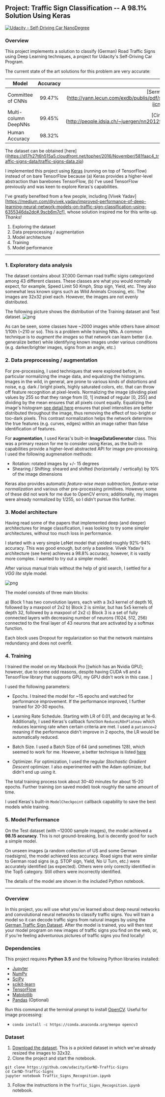 ## Project: Traffic Sign Classification -- A 98.1% Solution Using Keras
[![Udacity - Self-Driving Car NanoDegree](https://s3.amazonaws.com/udacity-sdc/github/shield-carnd.svg)](http://www.udacity.com/drive)

### Overview

This project implements a solution to classify (German) Road Traffic Signs using Deep Learning
techniques, a project for Udacity's Self-Driving Car Program.

The current state of the art solutions for this problem are very accurate:

| Model        |  Accuracy     |  Authors |
| -------------|:-------------:|---------:|
| Committee of CNNs | 99.47% | [Sermanet et al] (http://yann.lecun.com/exdb/publis/pdf/sermanet-ijcnn-11.pdf)|
| Multi-column DeepNNs | 99.45% | [Ciresan et al] (http://people.idsia.ch/~juergen/nn2012traffic.pdf)
| Human Accuracy | 98.32%      | [Humans](http://benchmark.ini.rub.de/)   |

The dataset can be obtained [here]((https://d17h27t6h515a5.cloudfront.net/topher/2016/November/581faac4_traffic-signs-data/traffic-signs-data.zip)

I implemented this project using [Keras](http://keras.io) (running on top of TensorFlow) instead of on bare TensorFlow because (a) Keras provides a higher-level abstraction than barebones TensorFlow, (b) I've used TensorFlow previously and was keen to explore Keras's capabilities.

I've greatly benefited from a few people, including [Vivek Yadav][https://medium.com/@vivek.yadav/improved-performance-of-deep-learning-neural-network-models-on-traffic-sign-classification-using-6355346da2dc#.9scb6m7cf], whose solution inspired me for this write-up. _Thanks!_


1. Exploring the dataset
2. Data preprocessing / augmentation
3. Model architecture
4. Training
5. Model performance

---

### 1. Exploratory data analysis

The dataset contains about 37,000 German road traffic signs categorized among 43 different classes.
These classes are what you would normally expect, for example, Speed Limit 50 Kmph, Stop sign, Yield,
etc. They also somewhat less known signs such as Wild Animals Crossing, etc. The images are 32x32 pixel
each. However, the images are not evenly distributed. 

The following picture shows the distribution of the Training dataset and Test dataset. 
![png](images/train-test-distro.jpg)

As can be seen, some classes have ~2000 images while others have almost 1/10th (~210 or so). This is a
problem while training NNs. A common technique is to _augment the images_ so that network can learn
better (i.e. generalize better) while identifying known images under various conditions (e.g.
darker/brighter images, signs from an angle, etc.)

### 2. Data preprocessing / augmentation

For pre-processing, I used techniques that were explored before, in particular normalizing the image
data, and equalizing the histograms. Images in the wild, in general, are prone to various kinds of
distortions and noise, e.g. dark / bright pixels, highly saturated colors, etc. that can throw off
feature recognition at pixel-levels. Normalizing the image (dividing pixel values by 255 so that they
range from [0, 1] instead of regular [0, 255] and dividing by the mean ensures that all pixels count
equally. Equalizing the image's histogram [see detail here](https://en.wikipedia.org/wiki/Histogram_equalization) ensures that pixel intensities are better distributed throughout the image, thus removing the effect of too-bright or too-dark pixels. This contrast normalization helps the network determine the true features (e.g. curves, edges) within an image rather than false identification of features.

For **augmentation**, I used Keras's built-in **ImageDataGenerator** class. This was a primary reason
for me to consider using Keras, as the built-in capabilities provide a higher-level abstracted API for
    image pre-processing. I used the following augmenation methods:

- Rotation: rotated images by +/- 15 degrees
- Shearing / Shifting: sheared and shifted (horizontally / vertically) by 10% of the image dimensions

Keras also provides automatic _feature-wise mean subtraction, feature-wise normalization_ and various
other pre-processing primitives. However, some of these did not work for me due to OpenCV errors;
additionally, my images were already normalized by 1/255, so I didn't pursue this further.


### 3. Model architecture

Having read some of the papers that implemented deep (and deeper) architectures for image
classification, I was looking to try some simpler architectures, without too much loss in performance.

I started with a very simple LeNet model that yielded roughly 92%-94% accuracy. This was good enough,
but only a baseline. 
Vivek Yadav's architecture (see here) achieves a 98.8% accuracy, however, it is vastly more complex. I
wanted to try out a simpler model. 

After various manual trials without the help of grid search, I settled for a _VGG lite_ style model. 

![png](AA-CNN-model-traffic-signs.jpg)

The model consists of three main blocks:

a) Block 1 has two convolution layers, each with a 3x3 kernel of depth 16, followed by a maxpool of 2x2
b) Block 2 is similar, but has 5x5 kernels of depth 32, followed by a maxpool of 2x2
c) Block 3 is a set of fully connected layers with decreasing number of neurons (1024, 512, 256)
connected to the final layer of 43 neurons that are activated by a softmax function. 

Each block uses Dropout for regularization so that the network maintains redundancy and does not
overfit.

### 4. Training

I trained the model on my Macbook Pro [(which has an Nvidia GPU); however, due to some odd reasons,
despite having CUDA v8 and a TensorFlow library that supports GPU, my GPU didn't work in this case. ] 

I used the following parameters:

- Epochs. I trained the model for ~15 epochs and watched for performance improvement. If the performance
  improved, I further trained for 20-30 epochs.

- Learning Rate Schedule. Starting with LR of 0.01, and decaying at 1e-6. Additionally, I used Keras's
  callback function `ReduceLROnPlateau` which reduces learning rate when certain criteria are met. I
  used a `patience=2` meaning if the performance didn't improve in 2 epochs, the LR would be
  automatically reduced.

- Batch Size. I used a Batch Size of 64 (and sometimes 128), which seemed to work for me. However, a better technique is listed
  [here](http://stats.stackexchange.com/questions/140811/how-large-should-the-batch-size-be-for-stochastic-gradient-descent)

- Optimizer. For optimization, I used the regular _Stochastic Gradient Descent_ optimizer. I also
  experimented with the Adam optimizer, but didn't end up using it.

The total training process took about 30-40 minutes for about 15-20 epochs. Further training (on saved
model) took roughly the same amount of time.

I used Keras's built-in `ModelCheckpoint` callback capability to save the best models while training.


### 5. Model Performance

On the Test dataset (with ~12000 sample images), the model achieved a **98.15 accuracy**. This is not
ground-breaking, but is decently good for such a simple model.

On unseen images (a random collection of US and some German roadsigns), the model achieved less
accuracy. Road signs that were similar to German road signs (e.g. STOP sign, Yield, No U Turn, etc.) were accurately identified (as expected). Others were only corectly identified in the Top5 category. Still others were incorrectly identified.

The details of the model are shown in the included Python notebook.


---


### Overview

In this project, you will use what you've learned about deep neural networks and convolutional neural networks to classify traffic signs. You will train a model so it can decode traffic signs from natural images by using the [German Traffic Sign Dataset](http://benchmark.ini.rub.de/?section=gtsrb&subsection=dataset). After the model is trained, you will then test your model program on new images of traffic signs you find on the web, or, if you're feeling adventurous pictures of traffic signs you find locally!

### Dependencies

This project requires **Python 3.5** and the following Python libraries installed:

- [Jupyter](http://jupyter.org/)
- [NumPy](http://www.numpy.org/)
- [SciPy](https://www.scipy.org/)
- [scikit-learn](http://scikit-learn.org/)
- [TensorFlow](http://tensorflow.org)
- [Matplotlib](http://matplotlib.org/)
- [Pandas](http://pandas.pydata.org/) (Optional)

Run this command at the terminal prompt to install [OpenCV](http://opencv.org/). Useful for image processing:

- `conda install -c https://conda.anaconda.org/menpo opencv3`

### Dataset

1. [Download the dataset](https://d17h27t6h515a5.cloudfront.net/topher/2016/November/581faac4_traffic-signs-data/traffic-signs-data.zip). This is a pickled dataset in which we've already resized the images to 32x32.
2. Clone the project and start the notebook.
```
git clone https://github.com/udacity/CarND-Traffic-Signs
cd CarND-Traffic-Signs
jupyter notebook Traffic_Signs_Recognition.ipynb
```
3. Follow the instructions in the `Traffic_Signs_Recognition.ipynb` notebook.

